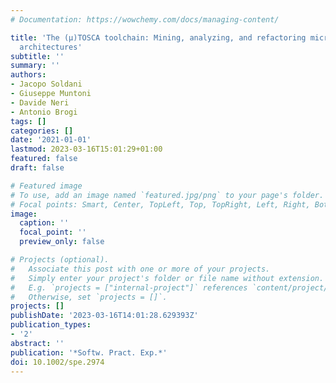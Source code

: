 ```yaml
---
# Documentation: https://wowchemy.com/docs/managing-content/

title: 'The (μ)TOSCA toolchain: Mining, analyzing, and refactoring microservice-based
  architectures'
subtitle: ''
summary: ''
authors:
- Jacopo Soldani
- Giuseppe Muntoni
- Davide Neri
- Antonio Brogi
tags: []
categories: []
date: '2021-01-01'
lastmod: 2023-03-16T15:01:29+01:00
featured: false
draft: false

# Featured image
# To use, add an image named `featured.jpg/png` to your page's folder.
# Focal points: Smart, Center, TopLeft, Top, TopRight, Left, Right, BottomLeft, Bottom, BottomRight.
image:
  caption: ''
  focal_point: ''
  preview_only: false

# Projects (optional).
#   Associate this post with one or more of your projects.
#   Simply enter your project's folder or file name without extension.
#   E.g. `projects = ["internal-project"]` references `content/project/deep-learning/index.md`.
#   Otherwise, set `projects = []`.
projects: []
publishDate: '2023-03-16T14:01:28.629393Z'
publication_types:
- '2'
abstract: ''
publication: '*Softw. Pract. Exp.*'
doi: 10.1002/spe.2974
---
```

